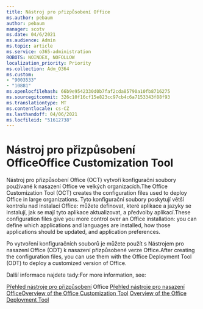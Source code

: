 ```yaml
---
title: Nástroj pro přizpůsobení Office
ms.author: pebaum
author: pebaum
manager: scotv
ms.date: 04/6/2021
ms.audience: Admin
ms.topic: article
ms.service: o365-administration
ROBOTS: NOINDEX, NOFOLLOW
localization_priority: Priority
ms.collection: Adm_O364
ms.custom:
- "9003533"
- "10881"
ms.openlocfilehash: 66b9e9542330d0b7faf2cda85790a10fb8716275
ms.sourcegitcommit: 326c10f16cf15e823cc97cb4c6a7153343f88f93
ms.translationtype: MT
ms.contentlocale: cs-CZ
ms.lasthandoff: 04/06/2021
ms.locfileid: "51612738"
---
```

# <a name="office-customization-tool"></a><span data-ttu-id="5634d-102">Nástroj pro přizpůsobení Office</span><span class="sxs-lookup"><span data-stu-id="5634d-102">Office Customization Tool</span></span>

<span data-ttu-id="5634d-103">Nástroj pro přizpůsobení Office (OCT) vytvoří konfigurační soubory používané k nasazení Office ve velkých organizacích.</span><span class="sxs-lookup"><span data-stu-id="5634d-103">The Office Customization Tool (OCT) creates the configuration files used to deploy Office in large organizations.</span></span> <span data-ttu-id="5634d-104">Tyto konfigurační soubory poskytují větší kontrolu nad instalací Office: můžete definovat, které aplikace a jazyky se instalují, jak se mají tyto aplikace aktualizovat, a předvolby aplikací.</span><span class="sxs-lookup"><span data-stu-id="5634d-104">These configuration files give you more control over an Office installation: you can define which applications and languages are installed, how those applications should be updated, and application preferences.</span></span> 

<span data-ttu-id="5634d-105">Po vytvoření konfiguračních souborů je můžete použít s Nástrojem pro nasazení Office (ODT) k nasazení přizpůsobené verze Office.</span><span class="sxs-lookup"><span data-stu-id="5634d-105">After creating the configuration files, you can use them with the Office Deployment Tool (ODT) to deploy a customized version of Office.</span></span> 

<span data-ttu-id="5634d-106">Další informace najdete tady:</span><span class="sxs-lookup"><span data-stu-id="5634d-106">For more information, see:</span></span>

<span data-ttu-id="5634d-107">[Přehled nástroje pro přizpůsobení](https://docs.microsoft.com/deployoffice/overview-of-the-office-customization-tool-for-click-to-run) 
 Office [Přehled nástroje pro nasazení Office](https://docs.microsoft.com/deployoffice/overview-office-deployment-tool)</span><span class="sxs-lookup"><span data-stu-id="5634d-107">[Overview of the Office Customization Tool](https://docs.microsoft.com/deployoffice/overview-of-the-office-customization-tool-for-click-to-run)
[Overview of the Office Deployment Tool](https://docs.microsoft.com/deployoffice/overview-office-deployment-tool)</span></span>